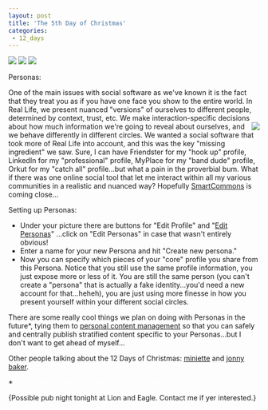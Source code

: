 ```yaml
---
layout: post
title: 'The 5th Day of Christmas'
categories:
 - 12_days
---
```


<img src="http://danielsjourney.com/blog/files/2004/12/IMGP2050_small01.jpg" /> <img src="http://www.danielsjourney.com/blog/images/dwm.gif" /> <img src="http://danielsjourney.com/blog/files/2004/12/dwm1_gallery.jpg" />




Personas:



One of the main issues with social software as we've known it is the fact that they treat you as if you have one face you show to the entire world. In Real Life, we present nuanced "versions" of ourselves to different people, determined by context, trust, etc. We make interaction-specific decisions about how much information<img src="http://danielsjourney.com/blog/files/2004/12/persona_list.jpg" align="right" /> we're going to reveal about ourselves, and we behave differently in different circles. We wanted a social software that took more of Real Life into account, and this was the key "missing ingredient" we saw. Sure, I can have Friendster for my "hook up" profile, LinkedIn for my "professional" profile, MyPlace for my "band dude" profile, Orkut for my "catch all" profile...but what a pain in the proverbial bum. What if there was one online social tool that let me interact within all my various communities in a realistic and nuanced way? Hopefully <a href="http://smartcommons.com">SmartCommons</a> is coming close...



Setting up Personas:<ul><li>Under your picture there are buttons for "Edit Profile" and "<a href="http://sc2.smartcommons.net/PersonaManager.aspx">Edit Personas</a>" ...click on "Edit Personas" in case that wasn't entirely obvious!</li><li>Enter a name for your new Persona and hit "Create new persona."</li><li>Now you can specify which pieces of your "core" profile you share from this Persona. Notice that you still use the same profile information, you just expose more or less of it. You are still the same person (you can't create a "persona" that is actually a fake identity...you'd need a new account for that...heheh), you are just using more finesse in how you present yourself within your different social circles.</li></ul>There are some really cool things we plan on doing with Personas in the future*, tying them to <a href="http://underdeconstruction.com/swim/">personal content management</a> so that you can safely and centrally publish stratified content specific to your Personas...but I don't want to get ahead of myself...



Other people talking about the 12 Days of Christmas: <a href="http://miniette.blogspot.com/2004/12/you-have-opened-all-your-gifts-its.html">miniette</a> and <a href="http://jonnybaker.blogs.com/jonnybaker/2004/12/smart_commons.html">jonny baker</a>.



*<font color="#ffffff">Should pigs flying overhead begin to crap money upon us.</font>



{Possible pub night tonight at Lion and Eagle. Contact me if yer interested.}